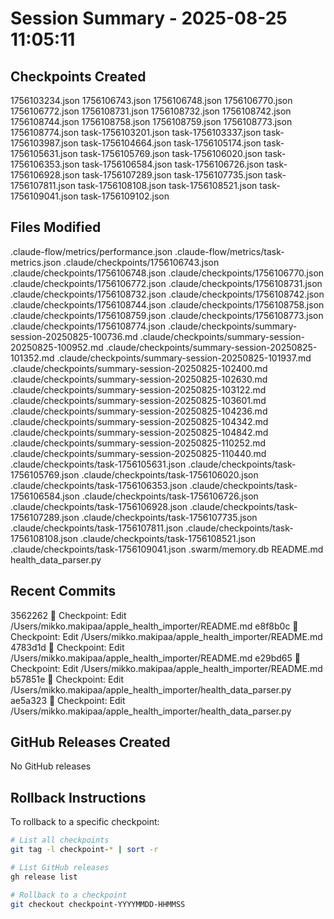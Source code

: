 # Session Summary - 2025-08-25 11:05:11

## Checkpoints Created
1756103234.json
1756106743.json
1756106748.json
1756106770.json
1756106772.json
1756108731.json
1756108732.json
1756108742.json
1756108744.json
1756108758.json
1756108759.json
1756108773.json
1756108774.json
task-1756103201.json
task-1756103337.json
task-1756103987.json
task-1756104664.json
task-1756105174.json
task-1756105631.json
task-1756105769.json
task-1756106020.json
task-1756106353.json
task-1756106584.json
task-1756106726.json
task-1756106928.json
task-1756107289.json
task-1756107735.json
task-1756107811.json
task-1756108108.json
task-1756108521.json
task-1756109041.json
task-1756109102.json

## Files Modified
.claude-flow/metrics/performance.json
.claude-flow/metrics/task-metrics.json
.claude/checkpoints/1756106743.json
.claude/checkpoints/1756106748.json
.claude/checkpoints/1756106770.json
.claude/checkpoints/1756106772.json
.claude/checkpoints/1756108731.json
.claude/checkpoints/1756108732.json
.claude/checkpoints/1756108742.json
.claude/checkpoints/1756108744.json
.claude/checkpoints/1756108758.json
.claude/checkpoints/1756108759.json
.claude/checkpoints/1756108773.json
.claude/checkpoints/1756108774.json
.claude/checkpoints/summary-session-20250825-100736.md
.claude/checkpoints/summary-session-20250825-100952.md
.claude/checkpoints/summary-session-20250825-101352.md
.claude/checkpoints/summary-session-20250825-101937.md
.claude/checkpoints/summary-session-20250825-102400.md
.claude/checkpoints/summary-session-20250825-102630.md
.claude/checkpoints/summary-session-20250825-103122.md
.claude/checkpoints/summary-session-20250825-103601.md
.claude/checkpoints/summary-session-20250825-104236.md
.claude/checkpoints/summary-session-20250825-104342.md
.claude/checkpoints/summary-session-20250825-104842.md
.claude/checkpoints/summary-session-20250825-110252.md
.claude/checkpoints/summary-session-20250825-110440.md
.claude/checkpoints/task-1756105631.json
.claude/checkpoints/task-1756105769.json
.claude/checkpoints/task-1756106020.json
.claude/checkpoints/task-1756106353.json
.claude/checkpoints/task-1756106584.json
.claude/checkpoints/task-1756106726.json
.claude/checkpoints/task-1756106928.json
.claude/checkpoints/task-1756107289.json
.claude/checkpoints/task-1756107735.json
.claude/checkpoints/task-1756107811.json
.claude/checkpoints/task-1756108108.json
.claude/checkpoints/task-1756108521.json
.claude/checkpoints/task-1756109041.json
.swarm/memory.db
README.md
health_data_parser.py

## Recent Commits
3562262 🔖 Checkpoint: Edit /Users/mikko.makipaa/apple_health_importer/README.md
e8f8b0c 🔖 Checkpoint: Edit /Users/mikko.makipaa/apple_health_importer/README.md
4783d1d 🔖 Checkpoint: Edit /Users/mikko.makipaa/apple_health_importer/README.md
e29bd65 🔖 Checkpoint: Edit /Users/mikko.makipaa/apple_health_importer/README.md
b57851e 🔖 Checkpoint: Edit /Users/mikko.makipaa/apple_health_importer/health_data_parser.py
ae5a323 🔖 Checkpoint: Edit /Users/mikko.makipaa/apple_health_importer/health_data_parser.py

## GitHub Releases Created
No GitHub releases

## Rollback Instructions
To rollback to a specific checkpoint:
```bash
# List all checkpoints
git tag -l checkpoint-* | sort -r

# List GitHub releases
gh release list

# Rollback to a checkpoint
git checkout checkpoint-YYYYMMDD-HHMMSS
```
